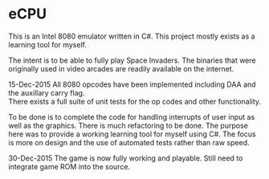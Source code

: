 # eCPU
This is an Intel 8080 emulator written in C#.  This project mostly exists as a learning tool for myself.

The intent is to be able to fully play Space Invaders. The binaries that were originally used in video arcades are readily
available on the internet.

15-Dec-2015
All 8080 opcodes have been implemented including DAA and the auxillary carry flag.  
There exists a full suite of unit tests for the op codes and other functionality.

To be done is to complete the code for handling interrupts of user input as well as the graphics.
There is much refactoring to be done.  The purpose here was to provide a working learning tool for myself
using C#.  The focus is more on design and the use of automated tests rather than raw speed. 

30-Dec-2015
The game is now fully working and playable. Still need to integrate game ROM into the source.
